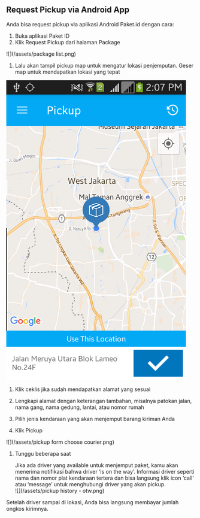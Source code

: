 ## Request Pickup via Android App

Anda bisa request pickup via aplikasi Android Paket.id dengan cara:

1. Buka aplikasi Paket ID
2. Klik Request Pickup dari halaman Package

![](/assets/package list.png)

1. Lalu akan tampil pickup map untuk mengatur lokasi penjemputan. Geser map untuk mendapatkan lokasi yang tepat

![](/assets/pickupmap.png)

1. Klik ceklis jika sudah mendapatkan alamat yang sesuai
2. Lengkapi alamat dengan keterangan tambahan, misalnya patokan jalan, nama gang, nama gedung, lantai, atau nomor rumah

3. Pilih jenis kendaraan yang akan menjemput barang kiriman Anda

4. Klik Pickup


![](/assets/pickup form choose courier.png)

1. Tunggu beberapa saat

   Jika ada driver yang available untuk menjemput paket, kamu akan menerima notifikasi bahwa driver ‘is on the way’. Informasi driver seperti nama dan nomor plat kendaraan tertera dan bisa langsung klik icon ‘call’ atau ‘message’ untuk menghubungi driver yang akan pickup.  
   ![](/assets/pickup history - otw.png)


Setelah driver sampai di lokasi, Anda bisa langsung membayar jumlah ongkos kirimnya.

